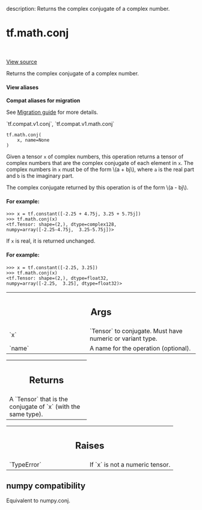 description: Returns the complex conjugate of a complex number.

<div itemscope itemtype="http://developers.google.com/ReferenceObject">
<meta itemprop="name" content="tf.math.conj" />
<meta itemprop="path" content="Stable" />
</div>

# tf.math.conj

<!-- Insert buttons and diff -->

<table class="tfo-notebook-buttons tfo-api nocontent" align="left">

</table>

<a target="_blank" href="/code/stable/tensorflow/python/ops/math_ops.py">View source</a>



Returns the complex conjugate of a complex number.

<section class="expandable">
  <h4 class="showalways">View aliases</h4>
  <p>
<b>Compat aliases for migration</b>
<p>See
<a href="https://www.tensorflow.org/guide/migrate">Migration guide</a> for
more details.</p>
<p>`tf.compat.v1.conj`, `tf.compat.v1.math.conj`</p>
</p>
</section>

<pre class="devsite-click-to-copy prettyprint lang-py tfo-signature-link">
<code>tf.math.conj(
    x, name=None
)
</code></pre>



<!-- Placeholder for "Used in" -->

Given a tensor `x` of complex numbers, this operation returns a tensor of
complex numbers that are the complex conjugate of each element in `x`. The
complex numbers in `x` must be of the form \\(a + bj\\), where `a` is the
real part and `b` is the imaginary part.

The complex conjugate returned by this operation is of the form \\(a - bj\\).

#### For example:



```
>>> x = tf.constant([-2.25 + 4.75j, 3.25 + 5.75j])
>>> tf.math.conj(x)
<tf.Tensor: shape=(2,), dtype=complex128,
numpy=array([-2.25-4.75j,  3.25-5.75j])>
```

If `x` is real, it is returned unchanged.

#### For example:



```
>>> x = tf.constant([-2.25, 3.25])
>>> tf.math.conj(x)
<tf.Tensor: shape=(2,), dtype=float32,
numpy=array([-2.25,  3.25], dtype=float32)>
```

<!-- Tabular view -->
 <table class="responsive fixed orange">
<colgroup><col width="214px"><col></colgroup>
<tr><th colspan="2"><h2 class="add-link">Args</h2></th></tr>

<tr>
<td>
`x`
</td>
<td>
`Tensor` to conjugate.  Must have numeric or variant type.
</td>
</tr><tr>
<td>
`name`
</td>
<td>
A name for the operation (optional).
</td>
</tr>
</table>



<!-- Tabular view -->
 <table class="responsive fixed orange">
<colgroup><col width="214px"><col></colgroup>
<tr><th colspan="2"><h2 class="add-link">Returns</h2></th></tr>
<tr class="alt">
<td colspan="2">
A `Tensor` that is the conjugate of `x` (with the same type).
</td>
</tr>

</table>



<!-- Tabular view -->
 <table class="responsive fixed orange">
<colgroup><col width="214px"><col></colgroup>
<tr><th colspan="2"><h2 class="add-link">Raises</h2></th></tr>

<tr>
<td>
`TypeError`
</td>
<td>
If `x` is not a numeric tensor.
</td>
</tr>
</table>




 <section><devsite-expandable expanded>
 <h2 class="showalways">numpy compatibility</h2>

Equivalent to numpy.conj.


 </devsite-expandable></section>

